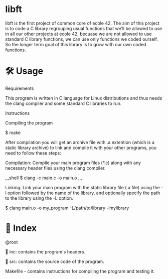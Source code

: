 # libft

libft is the first project of common core of ecole 42. The aim of this project is to code a C library regrouping usual functions that we’ll be allowed to use in all our other projects
at ecole 42, becuase we are not allowed to use standard C library functions, we can use only functions we coded ourself. 
So the longer term goal of this library is to grow with our own coded functions.

# 🛠️ Usage
Requirements

This program is written in C language for Linux distributions and thus needs the clang compiler and some standard C libraries to run.

Instructions

Compiling the program

$ make

After compilation you will get an archive file with .a extention (which is a static library archive) to link and compile it with your other programs, you need to follow these steps:

Compilation: Compile your main program files (*.c) along with any necessary header files using the clang compiler.

,,,shell
$ clang -c main.c -o main.o
,,,

Linking: Link your main program with the static library file (.a file) using the -l option followed by the name of the library, and optionally specify the path to the library using the -L option.

$ clang main.o -o my_program -L/path/to/library -lmylibrary

# 📑 Index
@root

📁 inc: contains the program's headers.

📁 src: contains the source code of the program.

Makefile - contains instructions for compiling the program and testing it.
